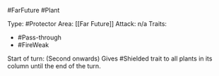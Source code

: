 #FarFuture #Plant

Type: #Protector
Area: [[Far Future]]
Attack: n/a
Traits:
- #Pass-through
- #FireWeak

Start of turn: (Second onwards) Gives #Shielded trait to all plants in its column until the end of the turn.